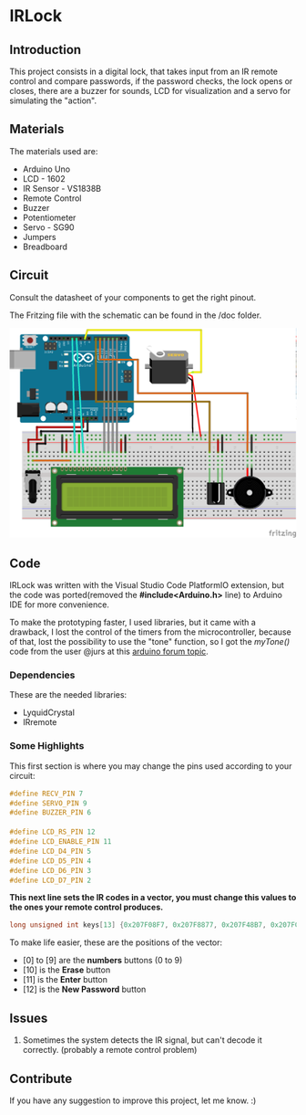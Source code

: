 # IRLock

## Introduction
This project consists in a digital lock, that takes input from an IR remote control and compare passwords, if the password checks, the lock opens or closes, there are a buzzer for sounds, LCD for visualization and a servo for simulating the "action".
	

## Materials
The materials used are:
* Arduino Uno
* LCD - 1602
* IR Sensor - VS1838B
* Remote Control
* Buzzer
* Potentiometer
* Servo - SG90
* Jumpers
* Breadboard


## Circuit
Consult the datasheet of your components to get the right pinout.  

The Fritzing file with the schematic can be found in the /doc folder.

![alt text](https://github.com/gustavoaguilar/IRLock/blob/master/doc/IRLock_Sketch_bb.png "Circuit")


## Code
IRLock was written with the Visual Studio Code PlatformIO extension, but the code was ported(removed the **#include<Arduino.h>** line) to Arduino IDE for more convenience.

To make the prototyping faster, I used libraries, but it came with a drawback, I lost the control of the timers from the microcontroller, because of that, lost the possibility to use the "tone" function, so I got the *myTone()* code from the user @jurs  at this [arduino forum topic](https://forum.arduino.cc/index.php?topic=339625.0).

### Dependencies
These are the needed libraries:

* LyquidCrystal
* IRremote

### Some Highlights
This first section is where you may change the pins used according to your circuit:

```c
#define RECV_PIN 7
#define SERVO_PIN 9
#define BUZZER_PIN 6

#define LCD_RS_PIN 12
#define LCD_ENABLE_PIN 11
#define LCD_D4_PIN 5
#define LCD_D5_PIN 4
#define LCD_D6_PIN 3
#define LCD_D7_PIN 2
```

**This next line sets the IR codes in a vector, you must change this values to the ones your remote control produces.**  

```c
long unsigned int keys[13] {0x207F08F7, 0x207F8877, 0x207F48B7, 0x207FC837, 0x207F28D7, 0x207FA857, 0x207F6897, 0x207FE817, 0x207F18E7, 0x207F9867, 0x207F38C7, 0x207FF807, 0x207F906F};
```


To make life easier, these are the positions of the vector:

* [0] to [9] are the **numbers** buttons (0 to 9)
* [10] is the **Erase** button
* [11] is the **Enter** button
* [12] is the **New Password** button


## Issues

1. Sometimes the system detects the IR signal, but can't decode it correctly. (probably a remote control problem)


## Contribute
If you have any suggestion to improve this project, let me know. :)
